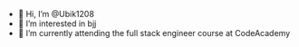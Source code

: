 - 👋 Hi, I’m @Ubik1208
- 👀 I’m interested in bjj
- 🌱 I’m currently attending the full stack engineer course at CodeAcademy

<!---
Ubik1208/Ubik1208 is a ✨ special ✨ repository because its `README.md` (this file) appears on your GitHub profile.
You can click the Preview link to take a look at your changes.
--->
